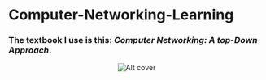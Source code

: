# Computer-Networking-Learning

### The textbook I use is this: *Computer Networking: A top-Down Approach*.
<div style="text-align: center">   

![Alt cover](https://wps.pearsoned.com/wps/media/objects/13865/14198699/_skins_/D/default_silver/cover.gif)
</div>

